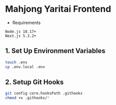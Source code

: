 # Mahjong Yaritai Frontend

* Requirements
```
Node.js 18.17+
Next.js 5.3.2+
```

## 1. Set Up Environment Variables

```bash
touch .env
cp .env.local .env
```

## 2. Setup Git Hooks
```bash
git config core.hooksPath .githooks
chmod +x .githooks/*
```


